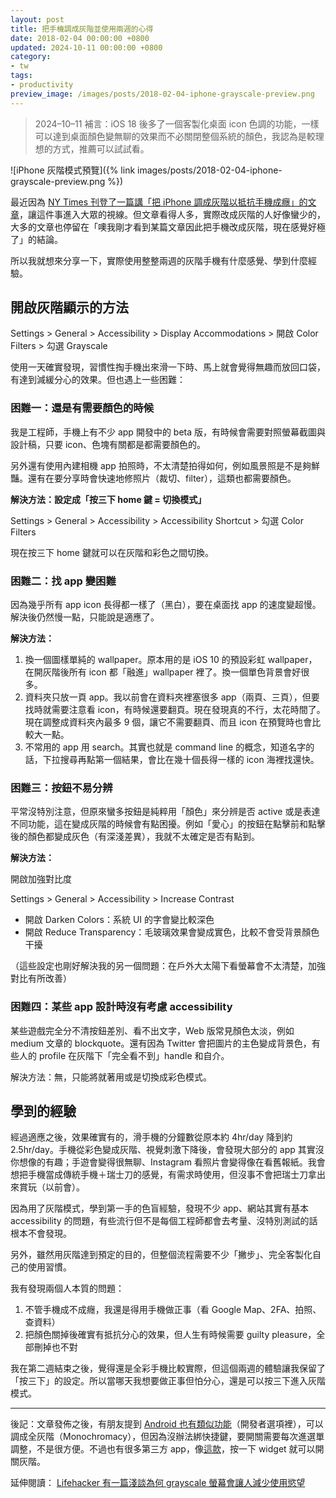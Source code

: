```yaml
---
layout: post
title: 把手機調成灰階並使用兩週的心得
date: 2018-02-04 00:00:00 +0800
updated: 2024-10-11 00:00:00 +0800
category:
- tw
tags:
- productivity
preview_image: /images/posts/2018-02-04-iphone-grayscale-preview.png
---
```


> 2024–10–11 補言：iOS 18 後多了一個客製化桌面 icon 色調的功能，一樣可以達到桌面顏色變無聊的效果而不必關閉整個系統的顏色，我認為是較理想的方式，推薦可以試試看。

![iPhone 灰階模式預覽]({% link images/posts/2018-02-04-iphone-grayscale-preview.png %})

最近因為 [NY Times 刊登了一篇講「把 iPhone 調成灰階以抵抗手機成癮」的文章](https://www.nytimes.com/2018/01/12/technology/grayscale-phone.html)，讓這件事進入大眾的視線。但文章看得人多，實際改成灰階的人好像蠻少的，大多的文章也停留在「噢我剛才看到某篇文章因此把手機改成灰階，現在感覺好極了」的結論。

所以我就想來分享一下，實際使用整整兩週的灰階手機有什麼感覺、學到什麼經驗。

## 開啟灰階顯示的方法

Settings > General > Accessibility > Display Accommodations > 開啟 Color Filters > 勾選 Grayscale

使用一天確實發現，習慣性掏手機出來滑一下時、馬上就會覺得無趣而放回口袋，有達到減緩分心的效果。但也遇上一些困難：

### 困難一：還是有需要顏色的時候

我是工程師，手機上有不少 app 開發中的 beta 版，有時候會需要對照螢幕截圖與設計稿，只要 icon、色塊有關都是都需要顏色的。

另外還有使用內建相機 app 拍照時，不太清楚拍得如何，例如風景照是不是夠鮮豔。還有在要分享時會快速地修照片（裁切、filter），這類也都需要顏色。

**解決方法：設定成「按三下 home 鍵 = 切換模式」**

Settings > General > Accessibility > Accessibility Shortcut > 勾選 Color Filters

現在按三下 home 鍵就可以在灰階和彩色之間切換。

### 困難二：找 app 變困難

因為幾乎所有 app icon 長得都一樣了（黑白），要在桌面找 app 的速度變超慢。解決後仍然慢一點，只能說是適應了。

**解決方法：**

1. 換一個圖樣單純的 wallpaper。原本用的是 iOS 10 的預設彩虹 wallpaper，在開灰階後所有 icon 都「融進」wallpaper 裡了。換一個單色背景會好很多。
2. 資料夾只放一頁 app。我以前會在資料夾裡塞很多 app（兩頁、三頁），但要找時就需要注意看 icon，有時候還要翻頁。現在發現真的不行，太花時間了。現在調整成資料夾內最多 9 個，讓它不需要翻頁、而且 icon 在預覽時也會比較大一點。
3. 不常用的 app 用 search。其實也就是 command line 的概念，知道名字的話，下拉搜尋再點第一個結果，會比在幾十個長得一樣的 icon 海裡找還快。

### 困難三：按鈕不易分辨

平常沒特別注意，但原來蠻多按鈕是純粹用「顏色」來分辨是否 active 或是表達不同功能，這在變成灰階的時候會有點困擾。例如「愛心」的按鈕在點擊前和點擊後的顏色都變成灰色（有深淺差異），我就不太確定是否有點到。

**解決方法：**

開啟加強對比度

Settings > General > Accessibility > Increase Contrast

* 開啟 Darken Colors：系統 UI 的字會變比較深色
* 開啟 Reduce Transparency：毛玻璃效果會變成實色，比較不會受背景顏色干擾

（這些設定也剛好解決我的另一個問題：在戶外大太陽下看螢幕會不太清楚，加強對比有所改善）

### 困難四：某些 app 設計時沒有考慮 accessibility

某些遊戲完全分不清按鈕差別、看不出文字，Web 版常見顏色太淡，例如 medium 文章的 blockquote。還有因為 Twitter 會把圖片的主色變成背景色，有些人的 profile 在灰階下「完全看不到」handle 和自介。

解決方法：無，只能將就著用或是切換成彩色模式。

## 學到的經驗

經過適應之後，效果確實有的，滑手機的分鐘數從原本約 4hr/day 降到約 2.5hr/day。手機從彩色變成灰階、視覺刺激下降後，會發現大部分的 app 其實沒你想像的有趣；手遊會變得很無聊、Instagram 看照片會變得像在看舊報紙。我會想把手機當成傳統手機＋瑞士刀的感覺，有需求時使用，但沒事不會把瑞士刀拿出來賞玩（以前會）。

因為用了灰階模式，學到第一手的色盲經驗，發現不少 app、網站其實有基本 accessibility 的問題，有些流行但不是每個工程師都會去考量、沒特別測試的話根本不會發現。

另外，雖然用灰階達到預定的目的，但整個流程需要不少「撇步」、完全客製化自己的使用習慣。

我有發現兩個人本質的問題：

1. 不管手機成不成癮，我還是得用手機做正事（看 Google Map、2FA、拍照、查資料）
2. 把顏色關掉後確實有抵抗分心的效果，但人生有時候需要 guilty pleasure，全部刪掉也不對

我在第二週結束之後，覺得還是全彩手機比較實際，但這個兩週的體驗讓我保留了「按三下」的設定。所以當哪天我想要做正事但怕分心，還是可以按三下進入灰階模式。

---

後記：文章發佈之後，有朋友提到 [Android 也有類似功能](https://www.greenbot.com/article/3264497/android/how-to-enable-developer-options-android.html)（開發者選項裡），可以調成全灰階（Monochromacy），但因為沒辦法綁快捷鍵，要開關需要每次進選單調整，不是很方便。不過也有很多第三方 app，像[這款](https://play.google.com/store/apps/details?id=com.suyashsrijan.lowbatterymonochrome&hl=zh_TW)，按一下 widget 就可以開關灰階。

延伸閱讀： [Lifehacker 有一篇淺談為何 grayscale 螢幕會讓人減少使用慾望](https://lifehacker.com/change-your-screen-to-grayscale-to-combat-phone-addic-1795821843)

